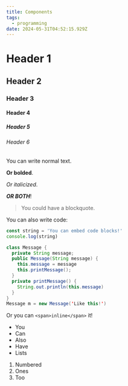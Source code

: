 ```yaml
---
title: Components
tags:
  - programming
date: 2024-05-31T04:52:15.929Z
---
```


# Header 1

## Header 2

### Header 3

#### Header 4

##### Header 5

###### Header 6

You can write normal text.

**Or bolded**.

*Or italicized*.

***OR BOTH***!

> You could have a blockquote.

You can also write code:

```javascript
const string = 'You can embed code blocks!'
console.log(string)
```

```java
class Message {
  private String message;
  public Message(String message) {
    this.message = message
    this.printMessage();
  }
  private printMessage() {
    String.out.println(this.message)
  }
}
Message m = new Message('Like this!')
```

Or you can `<span>inline</span>` it!

* You
* Can
* Also
* Have
* Lists

1. Numbered
2. Ones
3. Too
